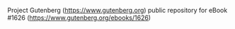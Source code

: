 Project Gutenberg (https://www.gutenberg.org) public repository for eBook #1626 (https://www.gutenberg.org/ebooks/1626)
